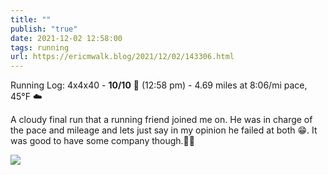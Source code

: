 ```yaml
---
title: ""
publish: "true"
date: 2021-12-02 12:58:00
tags: running
url: https://ericmwalk.blog/2021/12/02/143306.html
---
```


Running Log: 4x4x40 - **10/10** 🎉 (12:58 pm) - 4.69 miles at 8:06/mi pace, 45°F ☁️

A cloudy final run that a running friend joined me on. He was in charge of the pace and mileage and lets just say in my opinion he failed at both 😁. It was good to have some company though.🏃‍♂️

![](https://ericmwalk.blog/uploads/2021/224356de7a.jpg)
